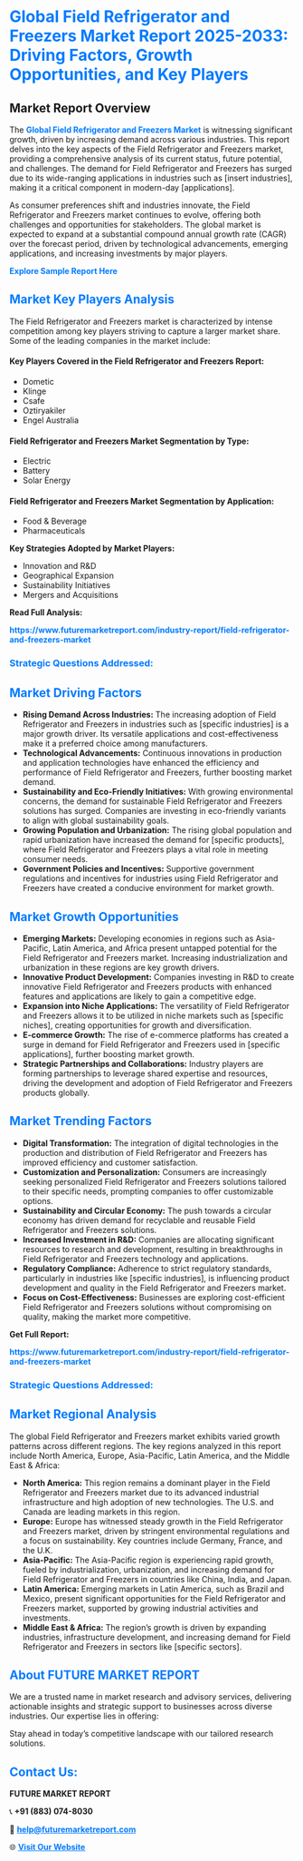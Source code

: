<h1 style="color: #007BFF;">Global Field Refrigerator and Freezers Market Report 2025-2033: Driving Factors, Growth Opportunities, and Key Players</h1>

<section id="overview">
<h2>Market Report Overview</h2>
<p>The <a href="https://www.futuremarketreport.com/industry-report/field-refrigerator-and-freezers-market" style="color: #007BFF; text-decoration: none;"><strong>Global Field Refrigerator and Freezers Market</strong></a> is witnessing significant growth, driven by increasing demand across various industries. This report delves into the key aspects of the Field Refrigerator and Freezers market, providing a comprehensive analysis of its current status, future potential, and challenges. The demand for Field Refrigerator and Freezers has surged due to its wide-ranging applications in industries such as [insert industries], making it a critical component in modern-day [applications].</p>
<p>As consumer preferences shift and industries innovate, the Field Refrigerator and Freezers market continues to evolve, offering both challenges and opportunities for stakeholders. The global market is expected to expand at a substantial compound annual growth rate (CAGR) over the forecast period, driven by technological advancements, emerging applications, and increasing investments by major players.</p>
</section>

<section id="overview">
<p><a href="https://www.futuremarketreport.com/request-sample/reportId=61585" style="color: #007BFF; text-decoration: none;"><strong>Explore Sample Report Here</strong></a></p>
</section>

<section id="key-players">
<h2 style="color: #007BFF;">Market Key Players Analysis</h2>
<p>The Field Refrigerator and Freezers market is characterized by intense competition among key players striving to capture a larger market share. Some of the leading companies in the market include:</p>
<h4>Key Players Covered in the Field Refrigerator and Freezers Report:</h4>
<ul><li>Dometic</li><li>Klinge</li><li>Csafe</li><li>Oztiryakiler</li><li>Engel Australia</li></ul>
<h4>Field Refrigerator and Freezers Market Segmentation by Type:</h4>
<ul><li>Electric</li><li>Battery</li><li>Solar Energy</li></ul>

<h4>Field Refrigerator and Freezers Market Segmentation by Application:</h4>
<ul><li>Food &amp; Beverage</li><li>Pharmaceuticals</li></ul>
<p><strong>Key Strategies Adopted by Market Players:</strong></p>
<ul>
<li>Innovation and R&D</li>
<li>Geographical Expansion</li>
<li>Sustainability Initiatives</li>
<li>Mergers and Acquisitions</li>
</ul>
</section>

<section>
<p><strong>Read Full Analysis: </strong></p><a href="https://www.futuremarketreport.com/industry-report/field-refrigerator-and-freezers-market" style="color: #007BFF; text-decoration: none;"><strong>https://www.futuremarketreport.com/industry-report/field-refrigerator-and-freezers-market</strong></a>
<h3 style="color: #007BFF;">Strategic Questions Addressed:</h3>
</section>

<section id="driving-factors">
<h2 style="color: #007BFF;">Market Driving Factors</h2>
<ul>
<li><strong>Rising Demand Across Industries:</strong> The increasing adoption of Field Refrigerator and Freezers in industries such as [specific industries] is a major growth driver. Its versatile applications and cost-effectiveness make it a preferred choice among manufacturers.</li>
<li><strong>Technological Advancements:</strong> Continuous innovations in production and application technologies have enhanced the efficiency and performance of Field Refrigerator and Freezers, further boosting market demand.</li>
<li><strong>Sustainability and Eco-Friendly Initiatives:</strong> With growing environmental concerns, the demand for sustainable Field Refrigerator and Freezers solutions has surged. Companies are investing in eco-friendly variants to align with global sustainability goals.</li>
<li><strong>Growing Population and Urbanization:</strong> The rising global population and rapid urbanization have increased the demand for [specific products], where Field Refrigerator and Freezers plays a vital role in meeting consumer needs.</li>
<li><strong>Government Policies and Incentives:</strong> Supportive government regulations and incentives for industries using Field Refrigerator and Freezers have created a conducive environment for market growth.</li>
</ul>
</section>

<section id="growth-opportunities">
<h2 style="color: #007BFF;">Market Growth Opportunities</h2>
<ul>
<li><strong>Emerging Markets:</strong> Developing economies in regions such as Asia-Pacific, Latin America, and Africa present untapped potential for the Field Refrigerator and Freezers market. Increasing industrialization and urbanization in these regions are key growth drivers.</li>
<li><strong>Innovative Product Development:</strong> Companies investing in R&D to create innovative Field Refrigerator and Freezers products with enhanced features and applications are likely to gain a competitive edge.</li>
<li><strong>Expansion into Niche Applications:</strong> The versatility of Field Refrigerator and Freezers allows it to be utilized in niche markets such as [specific niches], creating opportunities for growth and diversification.</li>
<li><strong>E-commerce Growth:</strong> The rise of e-commerce platforms has created a surge in demand for Field Refrigerator and Freezers used in [specific applications], further boosting market growth.</li>
<li><strong>Strategic Partnerships and Collaborations:</strong> Industry players are forming partnerships to leverage shared expertise and resources, driving the development and adoption of Field Refrigerator and Freezers products globally.</li>
</ul>
</section>

<section id="trending-factors">
<h2 style="color: #007BFF;">Market Trending Factors</h2>
<ul>
<li><strong>Digital Transformation:</strong> The integration of digital technologies in the production and distribution of Field Refrigerator and Freezers has improved efficiency and customer satisfaction.</li>
<li><strong>Customization and Personalization:</strong> Consumers are increasingly seeking personalized Field Refrigerator and Freezers solutions tailored to their specific needs, prompting companies to offer customizable options.</li>
<li><strong>Sustainability and Circular Economy:</strong> The push towards a circular economy has driven demand for recyclable and reusable Field Refrigerator and Freezers solutions.</li>
<li><strong>Increased Investment in R&D:</strong> Companies are allocating significant resources to research and development, resulting in breakthroughs in Field Refrigerator and Freezers technology and applications.</li>
<li><strong>Regulatory Compliance:</strong> Adherence to strict regulatory standards, particularly in industries like [specific industries], is influencing product development and quality in the Field Refrigerator and Freezers market.</li>
<li><strong>Focus on Cost-Effectiveness:</strong> Businesses are exploring cost-efficient Field Refrigerator and Freezers solutions without compromising on quality, making the market more competitive.</li>
</ul>
</section>

<section>
<p><strong>Get Full Report: </strong></p><a href="https://www.futuremarketreport.com/industry-report/field-refrigerator-and-freezers-market" style="color: #007BFF; text-decoration: none;"><strong>https://www.futuremarketreport.com/industry-report/field-refrigerator-and-freezers-market</strong></a>
<h3 style="color: #007BFF;">Strategic Questions Addressed:</h3>
</section>


<section id="regional-analysis">
<h2 style="color: #007BFF;">Market Regional Analysis</h2>
<p>The global Field Refrigerator and Freezers market exhibits varied growth patterns across different regions. The key regions analyzed in this report include North America, Europe, Asia-Pacific, Latin America, and the Middle East & Africa:</p>
<ul>
<li><strong>North America:</strong> This region remains a dominant player in the Field Refrigerator and Freezers market due to its advanced industrial infrastructure and high adoption of new technologies. The U.S. and Canada are leading markets in this region.</li>
<li><strong>Europe:</strong> Europe has witnessed steady growth in the Field Refrigerator and Freezers market, driven by stringent environmental regulations and a focus on sustainability. Key countries include Germany, France, and the U.K.</li>
<li><strong>Asia-Pacific:</strong> The Asia-Pacific region is experiencing rapid growth, fueled by industrialization, urbanization, and increasing demand for Field Refrigerator and Freezers in countries like China, India, and Japan.</li>
<li><strong>Latin America:</strong> Emerging markets in Latin America, such as Brazil and Mexico, present significant opportunities for the Field Refrigerator and Freezers market, supported by growing industrial activities and investments.</li>
<li><strong>Middle East & Africa:</strong> The region’s growth is driven by expanding industries, infrastructure development, and increasing demand for Field Refrigerator and Freezers in sectors like [specific sectors].</li>
</ul>
</section>

<footer>
<h2 style="color: #007BFF;">About FUTURE MARKET REPORT</h2>
<p>We are a trusted name in market research and advisory services, delivering actionable insights and strategic support to businesses across diverse industries. Our expertise lies in offering:</p>

<p>Stay ahead in today’s competitive landscape with our tailored research solutions.</p>

<h2 style="color: #007BFF;">Contact Us:</h2>
<p><strong>FUTURE MARKET REPORT</strong></p>
<p>📞 <strong>+91 (883) 074-8030</strong></p>
<p>📧 <strong><a href="mailto:help@futuremarketreport.com" style="color: #007BFF;">help@futuremarketreport.com</a></strong></p>
<p>🌐 <strong><a href="https://www.futuremarketreport.com/" style="color: #007BFF;">Visit Our Website</a></strong></p>
</footer>